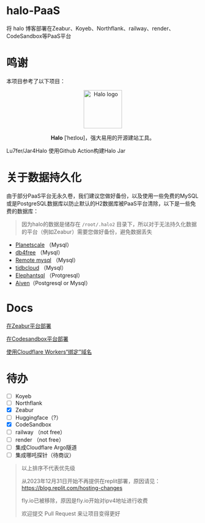 # halo-PaaS

将 halo 博客部署在Zeabur、Koyeb、Northflank、railway、render、CodeSandbox等PaaS平台


# 鸣谢
本项目参考了以下项目：
<p align="center">
    <a href="https://halo.run" target="_blank" rel="noopener noreferrer">
        <img width="100" src="https://halo.run/logo" alt="Halo logo" />
    </a>
</p>
<p align="center"><b>Halo</b> [ˈheɪloʊ]，强大易用的开源建站工具。</p>


Lu7fer/Jar4Halo 使用Github Action构建Halo Jar

# 关于数据持久化
由于部分PaaS平台无永久卷，我们建议您做好备份，以及使用一些免费的MySQL或是PostgreSQL数据库以防止默认的H2数据库被PaaS平台清除，以下是一些免费的数据库：

> 因为halo的数据是储存在 `/root/.halo2` 目录下，所以对于无法持久化数据的平台（例如Zeabur）需要您做好备份，避免数据丢失

- [Planetscale](https://app.planetscale.com/) （Mysql）
- [db4free](https://db4free.net/) （Mysql）
- [Remote mysql](https://remotemysql.com/) （Mysql）
- [tidbcloud](https://tidbcloud.com) （Mysql）
- [Elephantsql](https://www.elephantsql.com/) （Protgresql）
- [Aiven](https://console.aiven.io/)（Postgresql or Mysql）

# Docs

[在Zeabur平台部署](https://github.com/V-Official-233/halo-PaaS/blob/main/docs/Zeabur.md)

[在Codesandbox平台部署](https://github.com/V-Official-233/halo-PaaS/blob/main/docs/Codesandbox.md)

[使用Cloudflare Workers“绑定”域名](https://github.com/V-Official-233/halo-PaaS/blob/main/docs/Cloudflare-Workers.md)



# 待办
- [ ] Koyeb
- [ ] Northflank
- [x] Zeabur
- [ ] Huggingface（?）
- [x] CodeSandbox
- [ ] railway （not free）
- [ ] render （not free）
- [ ] 集成Cloudflare Argo隧道
- [ ] 集成哪吒探针（待商议）

> 以上排序不代表优先级
>
> 从2023年12月31日开始不再提供在replit部署，原因请见：https://blog.replit.com/hosting-changes
>
> fly.io已被移除，原因是fly.io开始对ipv4地址进行收费
> 
> 欢迎提交 Pull Request 来让项目变得更好

